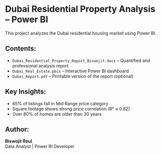 # Dubai Residential Property Analysis – Power BI

This project analyzes the Dubai residential housing market using Power BI.

## Contents:
- `Dubai_Residential_Property_Report_Biswojit.docx` – Quantified and professional analysis report
- `Dubai_Real_Estate.pbix` – Interactive Power BI dashboard
- `Dubai_Report.pdf` – Printable version of the report (optional)

## Key Insights:
- 65% of listings fall in Mid Range price category
- Square footage shows strong price correlation (R² ≈ 0.82)
- Over 80% of homes are older than 30 years

## Author:
**Biswojit Roul**  
Data Analyst | Power BI Developer
